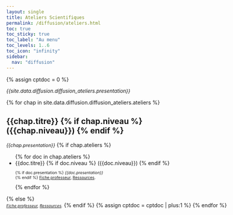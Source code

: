 ```yaml
---
layout: single
title: Ateliers Scientifiques
permalink: /diffusion/ateliers.html
toc: true
toc_sticky: true
toc_label: "Au menu"
toc_levels: 1..6
toc_icon: "infinity"
sidebar:
  nav: "diffusion"
---
```


{% assign cptdoc = 0 %}

<i style="font-size:95%">{{site.data.diffusion.diffusion_ateliers.presentation}}</i>

{% for chap in site.data.diffusion.diffusion_ateliers.ateliers %}
<h2 id="docs_{{cptdoc}}">{{chap.titre}}
{% if chap.niveau %}
({{chap.niveau}}) 
{% endif %}
</h2>
<i style="font-size:90%">{{chap.presentation}}</i>
{% if chap.ateliers %}
<ul>
{% for doc in chap.ateliers %}
<li>{{doc.titre}}
{% if doc.niveau %}
({{doc.niveau}})
{% endif %}
<p style="font-size:75%">
{% if doc.presentation %}
<i>{{doc.presentation}}</i><br/>
{% endif %}
<a href="./ateliers/{{doc.fichier}}.pdf">Fiche professeur</a>, <a href="./ateliers/{{doc.fichier}}.zip">Ressources</a>.
</p>
</li>
{% endfor %}
</ul>
{% else %}
<nobr><br/>
<i style="font-size:75%"><a href="./ateliers/{{chap.fichier}}.pdf">Fiche professeur</a>, <a href="./ateliers/{{chap.fichier}}.zip">Ressources</a>.</i>
{% endif %}
{% assign cptdoc = cptdoc | plus:1 %}
{% endfor %}

